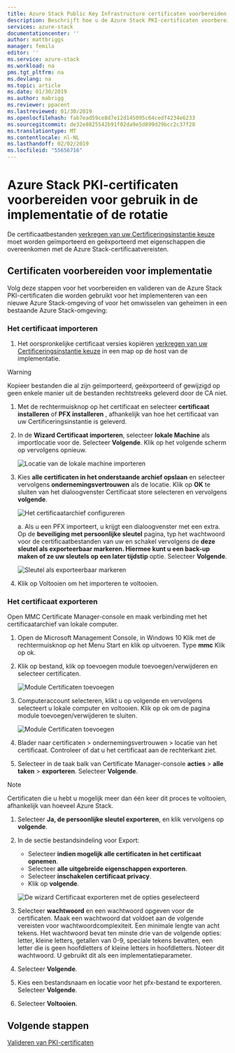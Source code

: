 ```yaml
---
title: Azure Stack Public Key Infrastructure certificaten voorbereiden voor implementatie van de geïntegreerde Azure Stack-systemen of geheime rotatie | Microsoft Docs
description: Beschrijft hoe u de Azure Stack PKI-certificaten voorbereiden voor Azure Stack-geïntegreerde systemen.
services: azure-stack
documentationcenter: ''
author: mattbriggs
manager: femila
editor: ''
ms.service: azure-stack
ms.workload: na
pms.tgt_pltfrm: na
ms.devlang: na
ms.topic: article
ms.date: 01/30/2019
ms.author: mabrigg
ms.reviewer: ppacent
ms.lastreviewed: 01/30/2019
ms.openlocfilehash: fab7ead59ce8d7e12d145095c64cedf4234e6233
ms.sourcegitcommit: de32e8825542b91f02da9e5d899d29bcc2c37f28
ms.translationtype: MT
ms.contentlocale: nl-NL
ms.lasthandoff: 02/02/2019
ms.locfileid: "55656716"
---
```

# <a name="prepare-azure-stack-pki-certificates-for-use-in-deployment-or-rotation"></a>Azure Stack PKI-certificaten voorbereiden voor gebruik in de implementatie of de rotatie

De certificaatbestanden [verkregen van uw Certificeringsinstantie keuze](azure-stack-get-pki-certs.md) moet worden geïmporteerd en geëxporteerd met eigenschappen die overeenkomen met de Azure Stack-certificaatvereisten.

## <a name="prepare-certificates-for-deployment"></a>Certificaten voorbereiden voor implementatie

Volg deze stappen voor het voorbereiden en valideren van de Azure Stack PKI-certificaten die worden gebruikt voor het implementeren van een nieuwe Azure Stack-omgeving of voor het omwisselen van geheimen in een bestaande Azure Stack-omgeving: 

### <a name="import-the-certificate"></a>Het certificaat importeren

1.  Het oorspronkelijke certificaat versies kopiëren [verkregen van uw Certificeringsinstantie keuze](azure-stack-get-pki-certs.md) in een map op de host van de implementatie. 
  > [!WARNING]
  > Kopieer bestanden die al zijn geïmporteerd, geëxporteerd of gewijzigd op geen enkele manier uit de bestanden rechtstreeks geleverd door de CA niet.

1.  Met de rechtermuisknop op het certificaat en selecteer **certificaat installeren** of **PFX installeren** , afhankelijk van hoe het certificaat van uw Certificeringsinstantie is geleverd.

1. In de **Wizard Certificaat importeren**, selecteer **lokale Machine** als importlocatie voor de. Selecteer **Volgende**. Klik op het volgende scherm op vervolgens opnieuw.

    ![Locatie van de lokale machine importeren](./media/prepare-pki-certs/1.png)

1.  Kies **alle certificaten in het onderstaande archief opslaan** en selecteer vervolgens **ondernemingsvertrouwen** als de locatie. Klik op **OK** te sluiten van het dialoogvenster Certificaat store selecteren en vervolgens **volgende**.

    ![Het certificaatarchief configureren](./media/prepare-pki-certs/3.png)

    a. Als u een PFX importeert, u krijgt een dialoogvenster met een extra. Op de **beveiliging met persoonlijke sleutel** pagina, typ het wachtwoord voor de certificaatbestanden van uw en schakel vervolgens de **deze sleutel als exporteerbaar markeren. Hiermee kunt u een back-up maken of ze uw sleutels op een later tijdstip** optie. Selecteer **Volgende**.

    ![Sleutel als exporteerbaar markeren](./media/prepare-pki-certs/2.png)

1. Klik op Voltooien om het importeren te voltooien.

### <a name="export-the-certificate"></a>Het certificaat exporteren

Open MMC Certificate Manager-console en maak verbinding met het certificaatarchief van lokale computer.

1. Open de Microsoft Management Console, in Windows 10 Klik met de rechtermuisknop op het Menu Start en klik op uitvoeren. Type **mmc** Klik op ok.

1. Klik op bestand, klik op toevoegen module toevoegen/verwijderen en selecteer certificaten.

    ![Module Certificaten toevoegen](./media/prepare-pki-certs/mmc-2.png)
 
1. Computeraccount selecteren, klikt u op volgende en vervolgens selecteert u lokale computer en voltooien. Klik op ok om de pagina module toevoegen/verwijderen te sluiten.

    ![Module Certificaten toevoegen](./media/prepare-pki-certs/mmc-3.png)

1. Blader naar certificaten > ondernemingsvertrouwen > locatie van het certificaat. Controleer of dat u het certificaat aan de rechterkant ziet.

1. Selecteer in de taak balk van Certificate Manager-console **acties** > **alle taken** > **exporteren**. Selecteer **Volgende**.

  > [!NOTE]
  > Certificaten die u hebt u mogelijk meer dan één keer dit proces te voltooien, afhankelijk van hoeveel Azure Stack.

1. Selecteer **Ja, de persoonlijke sleutel exporteren**, en klik vervolgens op **volgende**.

1. In de sectie bestandsindeling voor Export:
    
    - Selecteer **indien mogelijk alle certificaten in het certificaat opnemen**.  
    - Selecteer **alle uitgebreide eigenschappen exporteren**.  
    - Selecteer **inschakelen certificaat privacy**.  
    - Klik op **volgende**.  
    
    ![De wizard Certificaat exporteren met de opties geselecteerd](./media/prepare-pki-certs\azure-stack-save-cert.png)

1. Selecteer **wachtwoord** en een wachtwoord opgeven voor de certificaten. Maak een wachtwoord dat voldoet aan de volgende vereisten voor wachtwoordcomplexiteit. Een minimale lengte van acht tekens. Het wachtwoord bevat ten minste drie van de volgende opties: letter, kleine letters, getallen van 0-9, speciale tekens bevatten, een letter die is geen hoofdletters of kleine letters in hoofdletters. Noteer dit wachtwoord. U gebruikt dit als een implementatieparameter.

1. Selecteer **Volgende**.

1. Kies een bestandsnaam en locatie voor het pfx-bestand te exporteren. Selecteer **Volgende**.

1. Selecteer **Voltooien**.

## <a name="next-steps"></a>Volgende stappen

[Valideren van PKI-certificaten](azure-stack-validate-pki-certs.md)